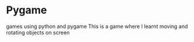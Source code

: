# Pygame
games using python and pygame
This is a game where I learnt moving and rotating objects on screen
